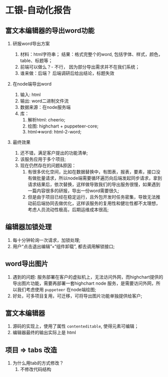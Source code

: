 # 工银-自动化报告


## 富文本编辑器的导出word功能

1. 研报word导出方案
   1. 材料：html字符串； 结果：格式完整个的word, 包括字体、样式，颜色，table、标题等；
   2. 前端可以做么？- 不行， 因为部分导出需求并不在我们系统；
   3. 谁来做：后端？ 后端调研后给出结论，标题失效


2. 在node端导出word
   1. 输入: html
   2. 输出: word二进制文件流
   3. 数据来源：在node服务端
   5. 库：
      1. 解析html: cheerio;
      2. 绘图: highchart + puppeteer-core;
      3. html=>word: html-2-word;

3. 最终效果
   1. 还不错，满足客户提出的功能清单;
   2. 该服务应用于多个项目;
   4. 现在仍然存在的问题&原因：
      1. 有很多优化空间，比如在数据替换中，有图表，报表，要素，接口没有做批量请求，所以node端需要循环遍历向后端发起同步请求，拿到请求结果后，依次替换，这样做导致我们的导出服务很慢，如果遇到一篇内容很多的研报，导出一份word需要很久;
      2. 但是由于项目已经在稳定运行，且外包开发时任务密集，导致无法推动前后端协同去做优化，这样该服务的复用性和健壮性都不太理想，考虑人员流动性极高，后期运维成本很高;


## 编辑器加锁处理

1. 每十分钟轮询一次请求，加锁处理;
2. 用户“点击退出编辑”+“组件卸载”, 都去调用解锁接口;


## word导出图片

1. 遇到的问题: 服务部署在客户的虚拟机上，无法访问外网，而highchart提供的导出图片功能，需要再部署一套highchart node 服务，是需要访问外网，所以我们考虑使用 `puppeteer` 在node端绘图;
2. 好处，可多项目复用，可迁移，可将导出图片功能单独提供给客户;



## 富文本编辑器

1. 源码的实现上，使用了属性 `contenteditable`, 使得元素可编辑；
2. 编辑器最终的输出实际上是 html



## 项目 => tabs 改造

1. 为什么用tab的方式修改？
   1. 不修改代码结构